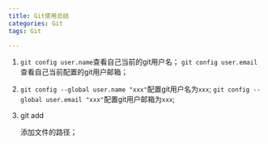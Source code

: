 ```yaml
---
title: Git使用总结  
categories: Git  
tags: Git  

---
```



1. `git config user.name`查看自己当前的git用户名；
   `git config user.email`查看自己当前配置的git用户邮箱；

2. `git config --global user.name "xxx"`配置git用户名为`xxx`;
   `git config --global user.email "xxx"`配置git用户邮箱为`xxx`;

3. git add 

	<pathspec>添加文件的路径；